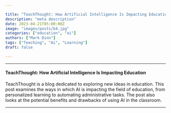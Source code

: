 ```yaml
---

title: "TeachThought: How Artificial Intelligence Is Impacting Education"
description: "meta description"
date: 2023-04-21T05:00:00Z
image: "images/posts/b4.jpg"
categories: ["education", "ai"]
authors: ["Mark Dinn"]
tags: ["Teaching", "Ai", "Learning"]
draft: false

---
```


---

#### TeachThought: How Artificial Intelligence Is Impacting Education

TeachThought is a blog dedicated to exploring new ideas in education. This post examines the ways in which AI is impacting the field of education, from personalized learning to automating administrative tasks. The post also looks at the potential benefits and drawbacks of using AI in the classroom.



---

